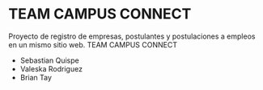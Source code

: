 # TEAM CAMPUS CONNECT 
Proyecto de registro de empresas, postulantes y postulaciones a empleos en un mismo sitio web.
TEAM CAMPUS CONNECT 
- Sebastian Quispe
- Valeska Rodriguez
- Brian Tay 
